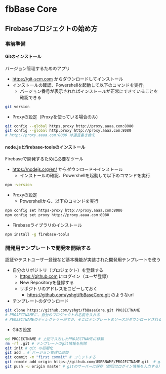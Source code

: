 # fbBase Core

## Firebaseプロジェクトの始め方

### 事前準備

#### Gitのインストール
バージョン管理するためのアプリ
- https://git-scm.com からダウンロードしてインストール
- インストールの確認、Powershellを起動して以下のコマンドを実行。
  - バージョン番号が表示されればインストールが正常にできていることを確認できる
```sh
git version
```
- Proxyの設定（Proxyを使っている場合のみ）
```sh
git config --global https.proxy http://proxy.aaaa.com:8080
git config --global http.proxy http://proxy.aaaa.com:8080
# http://proxy.aaaa.com:8080 は適宜書き換え
```

#### node.jsとfirebase-toolsのインストール
Firebaseで開発するために必要なツール
- https://nodejs.org/en/ からダウンロード→インストール
  - インストールの確認、Powershellを起動して以下のコマンドを実行
```sh
npm -version
```
- Proxyの設定
  - Powershellから、以下のコマンドを実行
```sh
npm config set https-proxy http://proxy.aaaa.com:8080
npm config set proxy http://proxy.aaaa.com:8080
```
- Firebaseライブラリのインストール
```sh
npm install -g firebase-tools
```

### 開発用テンプレートで開発を開始する
認証やテストユーザー登録など基本機能が実装された開発用テンプレートを使う
- 自分のリポジトリ（プロジェクト）を登録する
  - https://github.com にログイン（ユーザ登録）
  - New Repositoryを登録する
  - リポジトリのアドレスをコピーしておく
    - https://github.com/yshgt/fbBaseCore.git のようなurl
- テンプレートのダウンロード
```sh
git clone https://github.com/yshgt/fbBaseCore.git PROJECTNAME
# PROJECTNAMEに、自分のプロジェクトの名前を入れる
# PEOJECTNAMEのディレクトリーができ、そこにテンプレートのソースがダウンロードされる
```
- Gitの設定
```sh
cd PROJECTNAME # 上記で入力したPROJECTNAMEに移動
rm -rf .git # テンプレートのgit情報を削除
git init # git の初期化
git add . # バージョン管理に追加
git commit -m "first commit" # コミットする
git remote add origin https://github.com/USERNAME/PROJECTNAME.git  # gitのサーバー保存先を設定
git push -u origin master # gitのサーバーに保存（初回はログイン情報を入力する）
```
